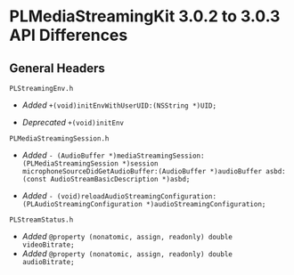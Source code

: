 # PLMediaStreamingKit 3.0.2 to 3.0.3 API Differences

## General Headers


```
PLStreamingEnv.h
```   
- *Added* `+(void)initEnvWithUserUID:(NSString *)UID;`

- *Deprecated* `+(void)initEnv`


```
PLMediaStreamingSession.h
```   
- *Added* `- (AudioBuffer *)mediaStreamingSession:(PLMediaStreamingSession *)session microphoneSourceDidGetAudioBuffer:(AudioBuffer *)audioBuffer asbd:(const AudioStreamBasicDescription *)asbd;`

- *Added* `- (void)reloadAudioStreamingConfiguration:(PLAudioStreamingConfiguration *)audioStreamingConfiguration;`


```
PLStreamStatus.h
```
- *Added* `@property (nonatomic, assign, readonly) double  videoBitrate;`
- *Added* `@property (nonatomic, assign, readonly) double  audioBitrate;`